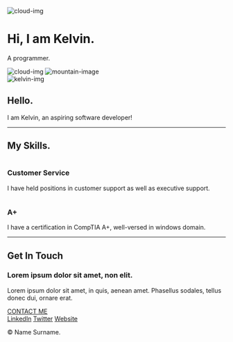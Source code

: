 <!DOCTYPE html>
<html lang="en" dir="ltr">

<head>
  <meta charset="utf-8">
  <title>Kelvin's Page</title>
  <link rel="stylesheet" href="css/styles.css">
  <link rel="icon" href="favicon.ico">
  <link rel="preconnect" href="https://fonts.googleapis.com">
  <link rel="preconnect" href="https://fonts.gstatic.com" crossorigin>
  <link href="https://fonts.googleapis.com/css2?family=Licorice&display=swap" rel="stylesheet">
</head>

<body>
  <div class="top-container">
    <img class="top-cloud" src="images/cloud.png" alt="cloud-img">
    <h1>Hi, I am Kelvin.</h1>
    <p>A <span class="pro">pro</span>grammer.</p>
    <img class="bottom-cloud" src="images/cloud.png" alt="cloud-img">
    <img src="images/mountain.png" alt="mountain-image">
  </div>


  <div class="middle-container">
    <div class="profile">
      <img src="images/kelvin.png" alt="kelvin-img">
      <h2>Hello.</h2>
      <p>I am Kelvin, an aspiring software developer!</p>
    </div>
    <hr>
    <div class="skills">
      <h2>My Skills.</h2>
      <div class="skill-row">
        <img class="" src="" alt="">
        <h3>Customer Service</h3>
        <p>I have held positions in customer support as well as executive support.</p>
      </div>
      <div class="skill-row">
        <img class="" src="" alt="">
        <h3>A+</h3>
        <p>I have a certification in CompTIA A+, well-versed in windows domain.</p>
      </div>
    </div>
    <hr>
    <div class="contact-me">
      <h2>Get In Touch</h2>
      <h3>Lorem ipsum dolor sit amet, non elit.</h3>
      <p>Lorem ipsum dolor sit amet, in quis, aenean amet. Phasellus sodales, tellus donec dui, ornare erat.</p>
      <a class="btn" href="mailto:dsp.ak1905@email.com">CONTACT ME</a>
    </div>
  </div>


  <div class="bottom-container">
    <a class="footer-link" href="https://www.linkedin.com/in/ctsang94/">LinkedIn</a>
    <a class="footer-link" href="https://twitter.com/Gnastyyyyyy">Twitter</a>
    <a class="footer-link" href="https://gnastyyy.github.io/CV/">Website</a>
    <p>© Name Surname.</p>
  </div>
</body>

</html>
